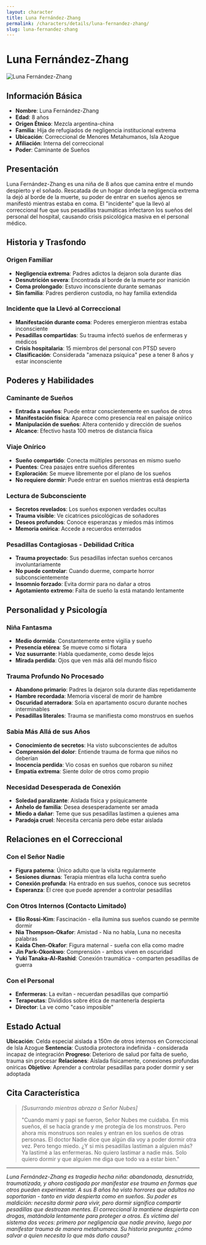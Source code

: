 ```yaml
---
layout: character
title: Luna Fernández-Zhang
permalink: /characters/details/luna-fernandez-zhang/
slug: luna-fernandez-zhang
---
```


# Luna Fernández-Zhang

<div class="character-photo">
  <img src="{{ site.baseurl }}/assets/img/characters/Luna_Fernandez-Zhang.png" alt="Luna Fernández-Zhang" />
</div>

## Información Básica
- **Nombre**: Luna Fernández-Zhang
- **Edad**: 8 años
- **Origen Étnico**: Mezcla argentina-china
- **Familia**: Hija de refugiados de negligencia institucional extrema
- **Ubicación**: Correccional de Menores Metahumanos, Isla Azogue
- **Afiliación**: Interna del correccional
- **Poder**: Caminante de Sueños

## Presentación
Luna Fernández-Zhang es una niña de 8 años que camina entre el mundo despierto y el soñado. Rescatada de un hogar donde la negligencia extrema la dejó al borde de la muerte, su poder de entrar en sueños ajenos se manifestó mientras estaba en coma. El "incidente" que la llevó al correccional fue que sus pesadillas traumáticas infectaron los sueños del personal del hospital, causando crisis psicológica masiva en el personal médico.

## Historia y Trasfondo

### **Origen Familiar**
- **Negligencia extrema**: Padres adictos la dejaron sola durante días
- **Desnutrición severa**: Encontrada al borde de la muerte por inanición
- **Coma prolongado**: Estuvo inconsciente durante semanas
- **Sin familia**: Padres perdieron custodia, no hay familia extendida

### **Incidente que la Llevó al Correccional**
- **Manifestación durante coma**: Poderes emergieron mientras estaba inconsciente
- **Pesadillas compartidas**: Su trauma infectó sueños de enfermeras y médicos
- **Crisis hospitalaria**: 15 miembros del personal con PTSD severo
- **Clasificación**: Considerada "amenaza psíquica" pese a tener 8 años y estar inconsciente

## Poderes y Habilidades

### **Caminante de Sueños**
- **Entrada a sueños**: Puede entrar conscientemente en sueños de otros
- **Manifestación física**: Aparece como presencia real en paisaje onírico
- **Manipulación de sueños**: Altera contenido y dirección de sueños
- **Alcance**: Efectivo hasta 100 metros de distancia física

### **Viaje Onírico**
- **Sueño compartido**: Conecta múltiples personas en mismo sueño
- **Puentes**: Crea pasajes entre sueños diferentes
- **Exploración**: Se mueve libremente por el plano de los sueños
- **No requiere dormir**: Puede entrar en sueños mientras está despierta

### **Lectura de Subconsciente**
- **Secretos revelados**: Los sueños exponen verdades ocultas
- **Trauma visible**: Ve cicatrices psicológicas de soñadores
- **Deseos profundos**: Conoce esperanzas y miedos más íntimos
- **Memoria onírica**: Accede a recuerdos enterrados

### **Pesadillas Contagiosas - Debilidad Crítica**
- **Trauma proyectado**: Sus pesadillas infectan sueños cercanos involuntariamente
- **No puede controlar**: Cuando duerme, comparte horror subconscientemente
- **Insomnio forzado**: Evita dormir para no dañar a otros
- **Agotamiento extremo**: Falta de sueño la está matando lentamente

## Personalidad y Psicología

### **Niña Fantasma**
- **Medio dormida**: Constantemente entre vigilia y sueño
- **Presencia etérea**: Se mueve como si flotara
- **Voz susurrante**: Habla quedamente, como desde lejos
- **Mirada perdida**: Ojos que ven más allá del mundo físico

### **Trauma Profundo No Procesado**
- **Abandono primario**: Padres la dejaron sola durante días repetidamente
- **Hambre recordada**: Memoria visceral de morir de hambre
- **Oscuridad aterradora**: Sola en apartamento oscuro durante noches interminables
- **Pesadillas literales**: Trauma se manifiesta como monstruos en sueños

### **Sabia Más Allá de sus Años**
- **Conocimiento de secretos**: Ha visto subconscientes de adultos
- **Comprensión del dolor**: Entiende trauma de forma que niños no deberían
- **Inocencia perdida**: Vio cosas en sueños que robaron su niñez
- **Empatía extrema**: Siente dolor de otros como propio

### **Necesidad Desesperada de Conexión**
- **Soledad paralizante**: Aislada física y psíquicamente
- **Anhelo de familia**: Desea desesperadamente ser amada
- **Miedo a dañar**: Teme que sus pesadillas lastimen a quienes ama
- **Paradoja cruel**: Necesita cercanía pero debe estar aislada

## Relaciones en el Correccional

### **Con el Señor Nadie**
- **Figura paterna**: Único adulto que la visita regularmente
- **Sesiones diurnas**: Terapia mientras ella lucha contra sueño
- **Conexión profunda**: Ha entrado en sus sueños, conoce sus secretos
- **Esperanza**: Él cree que puede aprender a controlar pesadillas

### **Con Otros Internos (Contacto Limitado)**
- **Elio Rossi-Kim**: Fascinación - ella ilumina sus sueños cuando se permite dormir
- **Nia Thompson-Okafor**: Amistad - Nia no habla, Luna no necesita palabras
- **Kaida Chen-Okafor**: Figura maternal - sueña con ella como madre
- **Jin Park-Okonkwo**: Comprensión - ambos viven en oscuridad
- **Yuki Tanaka-Al-Rashid**: Conexión traumática - comparten pesadillas de guerra

### **Con el Personal**
- **Enfermeras**: La evitan - recuerdan pesadillas que compartió
- **Terapeutas**: Divididos sobre ética de mantenerla despierta
- **Director**: La ve como "caso imposible"

## Estado Actual

**Ubicación**: Celda especial aislada a 150m de otros internos en Correccional de Isla Azogue
**Sentencia**: Custodia protectora indefinida - considerada incapaz de integración
**Progreso**: Deterioro de salud por falta de sueño, trauma sin procesar
**Relaciones**: Aislada físicamente, conexiones profundas oníricas
**Objetivo**: Aprender a controlar pesadillas para poder dormir y ser adoptada

## Cita Característica

> *[Susurrando mientras abraza a Señor Nubes]*
>
> "Cuando mami y papi se fueron, Señor Nubes me cuidaba. En mis sueños, él se hacía grande y me protegía de los monstruos. Pero ahora mis monstruos son reales y entran en los sueños de otras personas. El doctor Nadie dice que algún día voy a poder dormir otra vez. Pero tengo miedo. ¿Y si mis pesadillas lastiman a alguien más? Ya lastimé a las enfermeras. No quiero lastimar a nadie más. Solo quiero dormir y que alguien me diga que todo va a estar bien."

---

*Luna Fernández-Zhang es tragedia hecha niña: abandonada, desnutrida, traumatizada, y ahora castigada por manifestar ese trauma en formas que otros pueden experimentar. A sus 8 años ha visto horrores que adultos no soportarían - tanto en vida despierta como en sueños. Su poder es maldición: necesita dormir para vivir, pero dormir significa compartir pesadillas que destrozan mentes. El correccional la mantiene despierta con drogas, matándola lentamente para proteger a otros. Es víctima del sistema dos veces: primero por negligencia que nadie previno, luego por manifestar trauma de manera metahumana. Su historia pregunta: ¿cómo salvar a quien necesita lo que más daño causa?*
